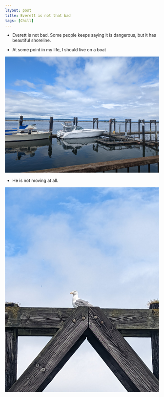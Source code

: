 ```yaml
---
layout: post
title: Everett is not that bad
tags: [Chill]
---
```


- Everett is not bad. Some people keeps saying it is dangerous, but it has beautiful shoreline.

- At some point in my life, I should live on a boat

<img src="/images/2022-06-19/img1.jpg" alt="Around 40K one ship" />

- He is not moving at all.

<img src="/images/2022-06-19/img2.jpg" alt="seagull" />